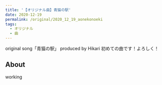 ```yaml
---
title: '【オリジナル曲】青猫の駅'
date: 2020-12-19
permalink: /original/2020_12_19_aonekonoeki
tags:
  - オリジナル
  - 曲
---
```


original song「青猫の駅」
produced by Hikari
初めての曲です！よろしく！

## About

working
